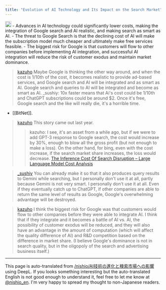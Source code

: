 ```yaml
---
title: "Evolution of AI Technology and Its Impact on the Search Market"
---
```


<img src='https://scrapbox.io/api/pages/nishio-en/gpt/icon' alt='gpt.icon' height="19.5"/>
- Advances in AI technology could significantly lower costs, making the integration of Google search and AI realistic, and making search as smart as AI.
- The threat to Google Search is that the declining cost of AI will make the subscription model much cheaper and ultimately make free services feasible.
- The biggest risk for Google is that customers will flow to other companies before implementing AI integration, and successful AI integration will reduce the risk of customer exodus and maintain market dominance.

> [kazuho](https://twitter.com/kazuho/status/1762819908914843660) Maybe Google is thinking the other way around, and when the cost is 1/10th of the cost, it becomes realistic to provide ad-based services, and Google search and AI will be integrated and as smart as AI. Google search and queries to AI will be integrated and become as smart as AI.
> _sushiy: 10x faster means that Ai's cost could be 1/10th and ChatGPT subscriptions could be around $2. Once it's free, Google search and the like will really die, it's a horrible time.
- [[BitNet]].

> [kazuho](https://twitter.com/kazuho/status/1762820519278317587) This story came out last year.
>  >kazuho: I see, it's an asset from a while ago, but if we were to add GPT-3 response to Google search, the cost would increase by 30%, enough to blow all the gross profit (but not enough to make a loss). On the other hand, for bing, even with the cost increase, if the search market share increases, the loss would decrease.
>  [The Inference Cost Of Search Disruption – Large Language Model Cost Analysis](https://www.semianalysis.com/p/the-inference-cost-of-search-disruption)

> [_sushiy](https://twitter.com/_sushiy/status/1762827492606300588) You can already make it so that it also produces query results to Gemini while searching, but I personally don't use it at all, partly because Gemini is not very smart. I personally don't use it at all. Even if they eventually catch up to ChatGPT, if other companies are able to return the same level of results as Google, Google's overwhelming advantage will be destroyed.

> [kazuho](https://twitter.com/kazuho/status/1762829549862285648) I think the biggest risk for Google was that customers would flow to other companies before they were able to integrate AI. I think that if they integrate and it becomes a battle of AI vs. AI, the possibility of customer exodus will be reduced, and they will also have an advantage in the amount of computation (which will affect the quality difference of AI) and R&D competition based on the difference in market share.
>  (I believe Google's dominance is not in search quality, but in the oligopoly of the search and advertising business itself.)

---
This page is auto-translated from [/nishio/AI技術の進化と検索市場への影響](https://scrapbox.io/nishio/AI技術の進化と検索市場への影響) using DeepL. If you looks something interesting but the auto-translated English is not good enough to understand it, feel free to let me know at [@nishio_en](https://twitter.com/nishio_en). I'm very happy to spread my thought to non-Japanese readers.